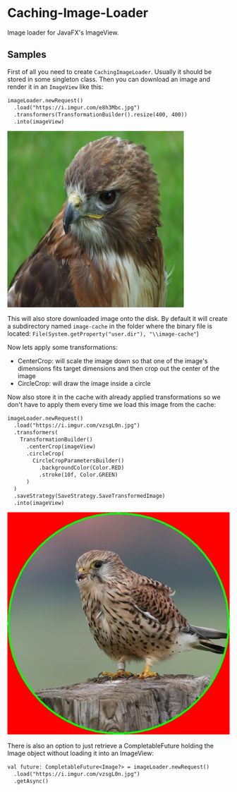# Caching-Image-Loader
Image loader for JavaFX's ImageView.

Samples
---

First of all you need to create `CachingImageLoader`. 
Usually it should be stored in some singleton class.
Then you can download an image and render it in an `ImageView` like this:

```
imageLoader.newRequest()
  .load("https://i.imgur.com/e8h3Mbc.jpg")
  .transformers(TransformationBuilder().resize(400, 400))
  .into(imageView)
```

![Result](https://github.com/K1rakishou/Caching-Image-Loader/blob/master/art/default_result.jpg)

This will also store downloaded image onto the disk. 
By default it will create a subdirectory named `image-cache` in the folder where the binary file is located:
`File(System.getProperty("user.dir"), "\\image-cache"`)


Now lets apply some transformations:
- CenterCrop: will scale the image down so that one of the image's dimensions fits target dimensions and then crop out the center of the image
- CircleCrop: will draw the image inside a circle 

Now also store it in the cache with already applied transformations so we don't have to apply them every time we load this image from the cache:

```
imageLoader.newRequest()
  .load("https://i.imgur.com/vzsgL0n.jpg")
  .transformers(
    TransformationBuilder()
      .centerCrop(imageView)
      .circleCrop(
        CircleCropParametersBuilder()
          .backgroundColor(Color.RED)
          .stroke(10f, Color.GREEN)
      )
  )
  .saveStrategy(SaveStrategy.SaveTransformedImage)
  .into(imageView)
```
![Result](https://github.com/K1rakishou/Caching-Image-Loader/blob/master/art/circle_crop_result.jpg)

There is also an option to just retrieve a CompletableFuture holding the Image object without loading it into an ImageView:

```
val future: CompletableFuture<Image?> = imageLoader.newRequest()
  .load("https://i.imgur.com/vzsgL0n.jpg")
  .getAsync()
```

